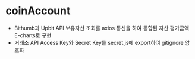 # coinAccount

- Bithumb과 Upbit API 보유자산 조회를 axios 통신을 하여 통합된 자산 평가금액 E-charts로 구현
- 거래소 API Access Key와 Secret Key를 secret.js에 export하여 gitignore 암호화
